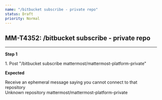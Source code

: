 ```yaml
---
name: "/bitbucket subscribe - private repo"
status: Draft
priority: Normal
---
```


## MM-T4352: /bitbucket subscribe - private repo

---

**Step 1**

1\. Post "/bitbucket subscribe mattermost/mattermost-platform-private"

**Expected**

Receive an ephemeral message saying you cannot connect to that repository\
Unknown repository mattermost/mattermost-platform-private
